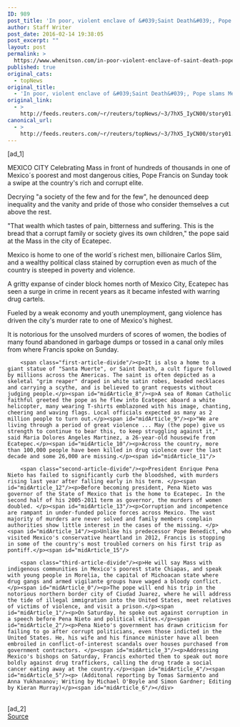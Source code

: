 ```yaml
---
ID: 989
post_title: 'In poor, violent enclave of &#039;Saint Death&#039;, Pope slams Mexico´s rich'
author: Staff Writer
post_date: 2016-02-14 19:38:05
post_excerpt: ""
layout: post
permalink: >
  https://www.whenitson.com/in-poor-violent-enclave-of-saint-death-pope-slams-mexicos-rich/
published: true
original_cats:
  - topNews
original_title:
  - 'In poor, violent enclave of &#039;Saint Death&#039;, Pope slams Mexico´s rich'
original_link:
  - >
    http://feeds.reuters.com/~r/reuters/topNews/~3/7hX5_IyCN00/story01.htm
canonical_url:
  - >
    http://feeds.reuters.com/~r/reuters/topNews/~3/7hX5_IyCN00/story01.htm
---
```

 [ad_1]
<br><div id="articleText">
<span id="midArticle_start"/>

<span id="midArticle_0"/><span class="focusParagraph" readability="4"><p><span class="articleLocation">MEXICO CITY</span> Celebrating Mass in front of hundreds of thousands in one of Mexico´s poorest and most dangerous cities, Pope Francis on Sunday took a swipe at the country's rich and corrupt elite.</p></span><span id="midArticle_1"/><p>Decrying "a society of the few and for the few", he  denounced deep inequality and the vanity and pride of those who consider themselves a cut above the rest.</p><span id="midArticle_2"/><p>"That wealth which tastes of pain, bitterness and suffering. This is the bread that a corrupt family or society gives its own children," the pope said at the Mass in the city of Ecatepec.</p><span id="midArticle_3"/><p>Mexico is home to one of the world´s richest men, billionaire Carlos Slim, and a wealthy political class stained by corruption even as much of the country is steeped in poverty and violence.</p><span id="midArticle_4"/><p>A gritty expanse of cinder block homes north of Mexico City, Ecatepec has seen a surge in crime in recent years as it became infested with warring drug cartels. </p><span id="midArticle_5"/><p>Fueled by a weak economy and youth unemployment, gang violence has driven the city's murder rate to one of Mexico's highest.</p><span id="midArticle_6"/><p>It is notorious for the unsolved murders of scores of  women, the bodies of many found abandoned in garbage dumps or tossed in a canal only miles from where Francis spoke on Sunday.</p><span id="midArticle_7"/>
        
        <span class="first-article-divide"/><p>It is also a home to a giant statue of "Santa Muerte", or Saint Death, a cult figure followed by millions across the Americas. The saint is often depicted as a skeletal "grim reaper" draped in white satin robes, beaded necklaces and carrying a scythe, and is believed to grant requests without judging people.</p><span id="midArticle_8"/><p>A sea of Roman Catholic faithful greeted the pope as he flew into Ecatepec aboard a white helicopter, many wearing T-shirts emblazoned with his image, chanting, cheering and waving flags. Local officials expected as many as 2 million people to turn out.</p><span id="midArticle_9"/><p>"We are living through a period of great violence ... May (the pope) give us strength to continue to bear this, to keep struggling against it," said Maria Dolores Angeles Martinez, a 26-year-old housewife from Ecatepec.</p><span id="midArticle_10"/><p>Across the country, more than 100,000 people have been killed in drug violence over the last decade and some 26,000 are missing.</p><span id="midArticle_11"/>
        
        <span class="second-article-divide"/><p>President Enrique Pena Nieto has failed to significantly curb the bloodshed, with murders rising last year after falling early in his term. </p><span id="midArticle_12"/><p>Before becoming president, Pena Nieto was governor of the State of Mexico that is the home to Ecatepec. In the second half of his 2005-2011 term as governor, the murders of women doubled. </p><span id="midArticle_13"/><p>Corruption and incompetence are rampant in under-funded police forces across Mexico. The vast majority of murders are never solved and family members complain authorities show little interest in the cases of the missing. </p><span id="midArticle_14"/><p>Unlike his predecessor Pope Benedict, who visited Mexico's conservative heartland in 2012, Francis is stopping in some of the country's most troubled corners on his first trip as pontiff.</p><span id="midArticle_15"/>
        
        <span class="third-article-divide"/><p>He will say Mass with indigenous communities in Mexico's poorest state Chiapas, and speak with young people in Morelia, the capital of Michoacan state where drug gangs and armed vigilante groups have waged a bloody conflict.</p><span id="midArticle_0"/><p>The pope will end his trip in the notorious northern border city of Ciudad Juarez, where he will address the tide of illegal immigration into the United States, meet relatives of victims of violence, and visit a prison.</p><span id="midArticle_1"/><p>On Saturday, he spoke out against corruption in a speech before Pena Nieto and political elites.</p><span id="midArticle_2"/><p>Pena Nieto's government has drawn criticism for failing to go after corrupt politicians, even those indicted in the United States. He, his wife and his finance minister have all been embroiled in conflict-of-interest scandals over houses purchased from government contractors. </p><span id="midArticle_3"/><p>Addressing Mexico's bishops on Saturday, Francis exhorted them to speak out more boldly against drug traffickers, calling the drug trade a social cancer eating away at the country.</p><span id="midArticle_4"/><span id="midArticle_5"/><p> (Additonal reporting by Tomas Sarmiento and Anna Yukhananov; Writing by Michael O'Boyle and Simon Gardner; Editing by Kieran Murray)</p><span id="midArticle_6"/></div>
<br>[ad_2]
<br><a href="http://feeds.reuters.com/~r/reuters/topNews/~3/7hX5_IyCN00/story01.htm">Source </a>